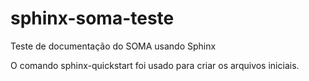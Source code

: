 # sphinx-soma-teste
Teste de documentação do SOMA usando Sphinx

O comando sphinx-quickstart foi usado para criar os arquivos iniciais.
